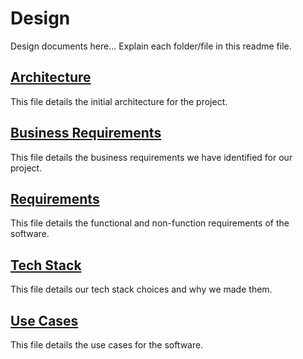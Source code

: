 # Design

Design documents here... Explain each folder/file in this readme file.

## [Architecture](Architecture.md)

This file details the initial architecture for the project.

## [Business Requirements](BusinessRequirements.md)

This file details the business requirements we have identified for our project.

## [Requirements](Requirements.md)

This file details the functional and non-function requirements of the software.

## [Tech Stack](TechStack.md)

This file details our tech stack choices and why we made them.

## [Use Cases](UseCases.md)

This file details the use cases for the software.
